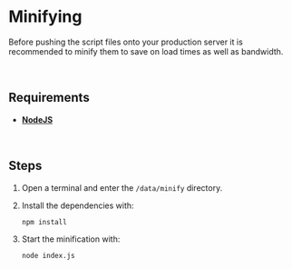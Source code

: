 # Minifying

Before pushing the script files onto your production server it is recommended to minify them to save on load times as well as bandwidth.

<br>

## Requirements

- **[NodeJS]**

<br>

## Steps

1. Open a terminal and enter the `/data/minify` directory.

2. Install the dependencies with:

    ```sh
    npm install
    ```

3. Start the minification with:

    ```sh
    node index.js
    ```


<!----------------------------------------------------------------------------->

[NodeJS]: https://nodejs.org/en/download/